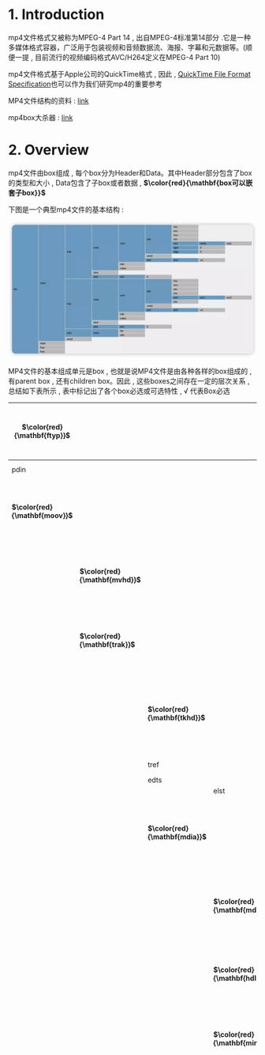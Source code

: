 # 1. Introduction

mp4⽂件格式⼜被称为MPEG-4 Part 14 , 出⾃MPEG-4标准第14部分 .它是⼀种多媒体格式容器，⼴泛⽤于包装视频和⾳频数据流、海报、字幕和元数据等。(顺便⼀提 , ⽬前流⾏的视频编码格式AVC/H264定义在MPEG-4 Part 10)

mp4⽂件格式基于Apple公司的QuickTime格式 , 因此 , [QuickTime File Format Specification](https://developer.apple.com/documentation/quicktime-file-format#//apple_ref/doc/uid/TP40000939-CH202-TPXREF101)也可以作为我们研究mp4的重要参考

MP4⽂件结构的资料 : [link]() 

mp4box⼤杀器 : [link](https://gpac.github.io/mp4box.js/)

# 2. Overview

mp4⽂件由box组成 , 每个box分为Header和Data。其中Header部分包含了box的类型和⼤⼩ , Data包含了⼦box或者数据 , **$\color{red}{\mathbf{box可以嵌套⼦box}}$**

下图是⼀个典型mp4⽂件的基本结构 : 

<img src="./assets/image-20240309203113502.png" alt="image-20240309203113502" />  

MP4⽂件的基本组成单元是box , 也就是说MP4⽂件是由各种各样的box组成的 , 有parent box , 还有children box。因此 , 这些boxes之间存在⼀定的层次关系 , 总结如下表所示 , 表中标记出了各个box必选或可选特性 , √ 代表Box必选

| **$\color{red}{\mathbf{ftyp}}$** |                                  |                                  |                                  |                                  |                                      | √    | $\color{red}{\mathbf{file\ type and\ compatibility}}$<br />$\color{red}{\mathbf{⽂件类型和兼容性}}$ |
| -------------------------------- | -------------------------------- | -------------------------------- | -------------------------------- | -------------------------------- | ------------------------------------ | ---- | :----------------------------------------------------------- |
| pdin                             |                                  |                                  |                                  |                                  |                                      |      | progressive download information                             |
| **$\color{red}{\mathbf{moov}}$** |                                  |                                  |                                  |                                  |                                      | √    | $\color{red}{\mathbf{container\ for\ all\ the\ metadata}}$<br/>$\color{red}{\mathbf{所有元数据的容器}}$ |
|                                  | **$\color{red}{\mathbf{mvhd}}$** |                                  |                                  |                                  |                                      | √    | $\color{red}{\mathbf{movie\ header,\ overall\ declarations}}$<br/>$\color{red}{\mathbf{电影头\ ,\ 整体声明}}$ |
|                                  | **$\color{red}{\mathbf{trak}}$** |                                  |                                  |                                  |                                      | √    | $\color{red}{\mathbf{container\ for\ an\ individual\ track\ or\ stream}}$<br/>$\color{red}{\mathbf{单个轨或流的容器}}$ |
|                                  |                                  | **$\color{red}{\mathbf{tkhd}}$** |                                  |                                  |                                      | √    | $\color{red}{\mathbf{track\ header,\ overall\ information\ about\ the track}}$<br />$\color{red}{\mathbf{轨的头部\ ,\ 关于该轨的概括信息\ ,\ ⽐如视频宽⾼}}$ |
|                                  |                                  | tref                             |                                  |                                  |                                      | √    | track reference container                                    |
|                                  |                                  | edts                             |                                  |                                  |                                      | √    | edit list container                                          |
|                                  |                                  |                                  | elst                             |                                  |                                      | √    | an edit list                                                 |
|                                  |                                  | **$\color{red}{\mathbf{mdia}}$** |                                  |                                  |                                      | √    | $\color{red}{\mathbf{container\ for\ the\ media\ information\ in\ a\ track}}$<br/>$\color{red}{\mathbf{轨媒体信息的容器}}$ |
|                                  |                                  |                                  | **$\color{red}{\mathbf{mdhd}}$** |                                  |                                      | √    | **$\color{red}{\mathbf{media\ header,\ overall\ information\ about\ the\ media}}$**<br/>$\color{red}{\mathbf{媒体头\ ,\ 关于媒体的总体信息}}$ |
|                                  |                                  |                                  | **$\color{red}{\mathbf{hdlr}}$** |                                  |                                      | √    | $\color{red}{\mathbf{handler,\ declares\ the\ media\ (handler)\ type}}$<br />$\color{red}{\mathbf{媒体的播放过程信息}}$ |
|                                  |                                  |                                  | **$\color{red}{\mathbf{minf}}$** |                                  |                                      | √    | $\color{red}{\mathbf{media\ information\ container}}$<br/>$\color{red}{\mathbf{媒体信息容器}}$ |
|                                  |                                  |                                  |                                  | vmhd                             |                                      |      | video media header, overall information<br/>(video track only) |
|                                  |                                  |                                  |                                  | smhd                             |                                      |      | sound media header, overall information<br/>(sound track only) |
|                                  |                                  |                                  |                                  | hmhd                             |                                      |      | hint media header, overall information<br/>(hint track only) |
|                                  |                                  |                                  |                                  | nmhd                             |                                      |      | Null media header, overall information<br/>(some tracks only) |
|                                  |                                  |                                  |                                  | **$\color{red}{\mathbf{dinf}}$** |                                      | √    | $\color{red}{\mathbf{data\ information\ box,\ container}}$<br/>$\color{red}{\mathbf{数据信息box\ ,\ 容器}}$ |
|                                  |                                  |                                  |                                  |                                  | **$\color{red}{\mathbf{dref}}$**     | √    | $\color{red}{\mathbf{data\ reference\ box,\ declares\ source(s)\ of\ media\ data\ in\ track}}$<br/>$\color{red}{\mathbf{如何定位媒体信息}}$ |
|                                  |                                  |                                  |                                  | **$\color{red}{\mathbf{stbl}}$** |                                      | √    | $\color{red}{\mathbf{sample\ table\ box,\ container\ for\ the\ time\ /\ space\ map}}$<br/>$\color{red}{\mathbf{包含了track中的sample的所有时间和位置信息\ ,\ 以及sample的编解码等信息。}}$<br />$\color{red}{\mathbf{利⽤这个表可以解析sample的时序、类型、⼤⼩以及在各⾃存储容器中的位置}}$ |
|                                  |                                  |                                  |                                  |                                  | **$\color{red}{\mathbf{stsd}}$**     | √    | $\color{red}{\mathbf{sample\ descriptions\ (codec\ types\ ,\ initialization\ etc.)}}$<br/>$\color{red}{\mathbf{如果是视频\ ,\ 包含:\ 编码类型、宽⾼、长度等信息;}}$<br/>$\color{red}{\mathbf{如果是⾳频\ ,\ 包含:\ 声道、采样率等信息}}$ |
|                                  |                                  |                                  |                                  |                                  | **$\color{red}{\mathbf{stts}}$**     | √    | **$\color{red}{\mathbf{(decoding)\ time-to-sample}}$**<br/>**$\color{red}{\mathbf{描述了sample时序的映射⽅法 , 我们可以通过它找到任何时间的sample}}$** |
|                                  |                                  |                                  |                                  |                                  | ctts                                 |      | (composition) time to sample                                 |
|                                  |                                  |                                  |                                  |                                  | **$\color{red}{\mathbf{stsc}}$**     | √    | $\color{red}{\mathbf{sample-to-chunk,\ partial\ data-offset\ information}}$<br/>$\color{red}{\mathbf{⽤chunk组织sample可以⽅便优化数据获取 , }}$<br/>$\color{red}{\mathbf{⼀个chunk包含⼀个或多个sample}}$ |
|                                  |                                  |                                  |                                  |                                  | **$\color{SkyBlue}{\mathbf{stsz}}$** |      | **$\color{SkyBlue}{\mathbf{sample\ sizes\ (framing)}}$**<br/>**$\color{SkyBlue}{\mathbf{每个sample的⼤⼩}}$**<br/>$\color{SkyBlue}{\mathbf{虽然这⾥没有打勾 , 但对于mp4还是⾮常必要的}}$ |
|                                  |                                  |                                  |                                  |                                  | stz2                                 |      | compact sample sizes (framing)                               |
|                                  |                                  |                                  |                                  |                                  | **$\color{red}{\mathbf{stco}}$**     | √    | $\color{red}{\mathbf{chunk\ offset\ partial\ data-offset\ information}}$<br/>$\color{red}{\mathbf{定义了每个chunk在媒体流中的偏移位置}}$ |
|                                  |                                  |                                  |                                  |                                  | co6                                  |      | 64-bit chunk offset                                          |
|                                  |                                  |                                  |                                  |                                  | 4                                    |      |                                                              |
|                                  |                                  |                                  |                                  |                                  | **$\color{SkyBlue}{\mathbf{stss}}$** |      | $\color{SkyBlue}{\mathbf{sync\ sample\ table\ (random\ access points)}}$<br/>$\color{SkyBlue}{\mathbf{⽤于确定media中的关键帧}}$ |
|                                  |                                  |                                  |                                  |                                  | stsh                                 |      | shadow sync sample table                                     |
|                                  |                                  |                                  |                                  |                                  | padb                                 |      | sample padding bits                                          |
|                                  |                                  |                                  |                                  |                                  | stdp                                 |      | sample degradation priority                                  |
|                                  |                                  |                                  |                                  |                                  | sdtp                                 |      | independent and disposable samples                           |
|                                  |                                  |                                  |                                  |                                  | sbgp                                 |      | sample-to-group                                              |
|                                  |                                  |                                  |                                  |                                  | sgpd                                 |      | sample group description                                     |
|                                  |                                  |                                  |                                  |                                  | subs                                 |      | sub-sample information                                       |
|                                  | mvex                             |                                  |                                  |                                  |                                      |      | movie extends box                                            |
|                                  |                                  | mehd                             |                                  |                                  |                                      |      | movie extends header box                                     |
|                                  |                                  | trex                             |                                  |                                  |                                      | √    | track extends defaults                                       |
|                                  | ipmc                             |                                  |                                  |                                  |                                      |      | IPMP Control Box                                             |
| moof                             |                                  |                                  |                                  |                                  |                                      |      | movie fragment                                               |
|                                  | mfhd                             |                                  |                                  |                                  |                                      | √    | movie fragment header                                        |
|                                  | traf                             |                                  |                                  |                                  |                                      |      | track fragment                                               |
|                                  |                                  | tfhd                             |                                  |                                  |                                      | √    | track fragment header                                        |
|                                  |                                  | trun                             |                                  |                                  |                                      |      | track fragment run                                           |
|                                  |                                  | sdtp                             |                                  |                                  |                                      |      | independent and disposable samples                           |
|                                  |                                  | sbgp                             |                                  |                                  |                                      |      | sample-to-group                                              |
|                                  |                                  | subs                             |                                  |                                  |                                      |      | sub-sample information                                       |
| mfra                             |                                  |                                  |                                  |                                  |                                      |      | movie fragment random access                                 |
|                                  | tfra                             |                                  |                                  |                                  |                                      |      | track fragment random access                                 |
|                                  | mfro                             |                                  |                                  |                                  |                                      | √    | movie fragment random access offset                          |
| mdat                             |                                  |                                  |                                  |                                  |                                      |      | media data container                                         |
| free                             |                                  |                                  |                                  |                                  |                                      |      | free space                                                   |
| skip                             |                                  |                                  |                                  |                                  |                                      |      | free space                                                   |
|                                  | udta                             |                                  |                                  |                                  |                                      |      | user-data                                                    |
|                                  |                                  | cprt                             |                                  |                                  |                                      |      | copyright etc                                                |
| meta                             |                                  |                                  |                                  |                                  |                                      |      | metadata                                                     |
|                                  | hdlr                             |                                  |                                  |                                  |                                      | √    | handler, declares the metadata (handler) type                |
|                                  | dinf                             |                                  |                                  |                                  |                                      |      | data information box, container                              |
|                                  |                                  | dref                             |                                  |                                  |                                      |      | data reference box, declares source(s) of metadata items     |
|                                  | ipmc                             |                                  |                                  |                                  |                                      |      | IPMP Control Box                                             |
|                                  | iloc                             |                                  |                                  |                                  |                                      |      | item location                                                |
|                                  | ipro                             |                                  |                                  |                                  |                                      |      | item protection                                              |
|                                  |                                  | sinf                             |                                  |                                  |                                      |      | protection scheme information box                            |
|                                  |                                  |                                  | frma                             |                                  |                                      |      | original format box                                          |
|                                  |                                  |                                  | imif                             |                                  |                                      |      | IPMP Information box                                         |
|                                  |                                  |                                  | schm                             |                                  |                                      |      | scheme type box                                              |
|                                  |                                  |                                  | schi                             |                                  |                                      |      | scheme information box                                       |
|                                  | iinf                             |                                  |                                  |                                  |                                      |      | item information                                             |
|                                  | xml                              |                                  |                                  |                                  |                                      |      | XML container                                                |
|                                  | bxml                             |                                  |                                  |                                  |                                      |      | binary XML container                                         |
|                                  | pitm                             |                                  |                                  |                                  |                                      |      | primary item reference                                       |
|                                  | fiin                             |                                  |                                  |                                  |                                      |      | file delivery item information                               |
|                                  |                                  | paen                             |                                  |                                  |                                      |      | partition entry                                              |
|                                  |                                  |                                  | fpar                             |                                  |                                      |      | file partition                                               |
|                                  |                                  |                                  | fecr                             |                                  |                                      |      | FEC reservoir                                                |
|                                  |                                  | segr                             |                                  |                                  |                                      |      | file delivery session group                                  |
|                                  |                                  | gitn                             |                                  |                                  |                                      |      | group id to name                                             |
|                                  |                                  | tsel                             |                                  |                                  |                                      |      | track selection                                              |
| meco                             |                                  |                                  |                                  |                                  |                                      |      | additional metadata container                                |
|                                  | mere                             |                                  |                                  |                                  |                                      |      | metabox relation                                             |

本⽂使⽤mediainfo和mp4box进⾏分析

图中看到mp4⽂件由⼏个主要组成部分 , 下⾯以📎 2_audio_track_5s.mp4⽂件为分析案例

## 2.1 ftyp

File Type Box , ⼀般在⽂件的开始位置 , 描述的⽂件的版本、兼容协议等

> ```tex
> 000000 File Type (32 bytes)
> 000000  Header (8 bytes)
> 000000   Size:                                 32 (0x00000020)
> 000004   Name:                                 ftyp
> 000008  MajorBrand:                            isom
> 00000C  MajorBrandVersion:                     512 (0x00000200)
> 000010  CompatibleBrand:                       isom
> 000014  CompatibleBrand:                       iso2
> 000018  CompatibleBrand:                       avc1
> 00001C  CompatibleBrand:                       mp41
>                             ftyp内容
> ```

## 2.2 moov

Movie Box , 包含本⽂件中所有媒体数据的宏观描述信息以及每路媒体轨道的具体信息。⼀般位于放在⽂件末尾 , 但如果为了⽀持http边下载边播放则需要将moov提前。注意 , $\color{red}{\mathbf{当改变moov位置时,内部⼀些值需要重新计算}}$

> ```tex
> 14B2CE File header (10341 bytes)
> 14B2CE  Header (8 bytes)
> 14B2CE   Size:                                 10341 (0x00002865)
> 14B2D2   Name:                                 moov
> ```

